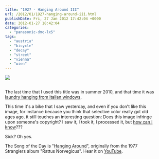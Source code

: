```yaml
---
title: "1927 - Hanging Around III"
url: /2012/01/1927-hanging-around-iii.html
publishDate: Fri, 27 Jan 2012 17:42:04 +0000
date: 2012-01-27 18:42:04
categories: 
  - "panasonic-dmc-lx5"
tags: 
  - "austria"
  - "bicycle"
  - "decay"
  - "street"
  - "vienna"
  - "wien"
---
```

<div class="container">
<div class="center"><a target="_blank" href="https://d25zfm9zpd7gm5.cloudfront.net/1200x1200/2012/20120126_084939_ps.jpg"><img src="https://d25zfm9zpd7gm5.cloudfront.net/0600x0600/2012/20120126_084939_ps.jpg" /></a></div>
</div>
<br />

The last time that I used this title was in summer 2010, and that time it was <a href="/2010/07/1373-hanging-around-ii.html" target="_blank">laundry hanging from Italian windows</a>.

 This time it's a bike that I saw yesterday, and even if you don't like this image, for instance because you think that selective color really got old ages ago, it still touches an interesting question: Does this image infringe upon someone's copyright? I saw it, I took it, I processed it, but <a href="http://www.dpreview.com/news/2012/01/25/Imitated_Image_Copyright_Case" target="_blank">how can I know</a>???

Sick? Oh yes.

The Song of the Day is "<a href="http://www.lyricsmode.com/lyrics/s/stranglers/hanging_around.html" target="_blank">Hanging Around</a>", originally from the 1977 Stranglers album "Rattus Norvegicus". Hear it on <a href="http://www.youtube.com/watch?v=si2kis6lWRg" target="_blank">YouTube</a>.
